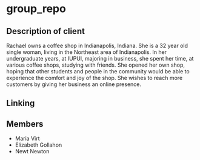 # group_repo


## Description of client
Rachael owns a coffee shop in Indianapolis, Indiana. She is a 32 year old single woman, living in the Northeast area of Indianapolis. In her undergraduate years, at IUPUI, majoring in business, she spent her time, at various coffee shops, studying with friends. She opened her own shop, hoping that other students and people in the community would be able to experience the comfort and joy of the shop. She wishes to reach more customers by giving her business an online presence.


## Linking



## Members
* Maria Virt
* Elizabeth Gollahon
* Newt Newton
